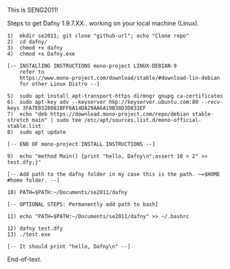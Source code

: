 This is SENG2011!

Steps to get Dafny 1.9.7.XX.. working on your local machine (Linux).

	1)	mkdir se2011; git clone "github-url"; echo "Clone repo"
	2)	cd dafny/
	3)	chmod +x dafny
	4)	chmod +x Dafny.exe
	
	[-- INSTALlING INSTRUCTIONS mono-project LINUX-DEBIAN-9
	    refer to
	    https://www.mono-project.com/download/stable/#download-lin-debian
	    for other Linux Distro --]
	
	5)	sudo apt install apt-transport-https dirmngr gnupg ca-certificates
	6)	sudo apt-key adv --keyserver hkp://keyserver.ubuntu.com:80 --recv-keys 3FA7E0328081BFF6A14DA29AA6A19B38D3D831EF
	7)	echo "deb https://download.mono-project.com/repo/debian stable-stretch main" | sudo tee /etc/apt/sources.list.d/mono-official-stable.list
	8)	sudo apt update

	[-- END OF mono-project INSTALL INSTRUCTIONS --]

	9)	echo "method Main() {print "hello, Dafny\n";assert 10 > 2" >> test.dfy;}"
	
	[-- Add path to the dafny folder in my case this is the path. ~=$HOME #home folder. --]

	10)	PATH=$PATH:~/Documents/se2011/dafny

	[-- OPTIONAL STEPS: Permanently add path to bash]
	
	11)	echo "PATH=$PATH:~/Documents/se2011/dafny" >> ~/.bashrc

	12)	dafny test.dfy
	13)	./test.exe

	[-- It should print "hello, Dafny\n" --]

End-of-text.
